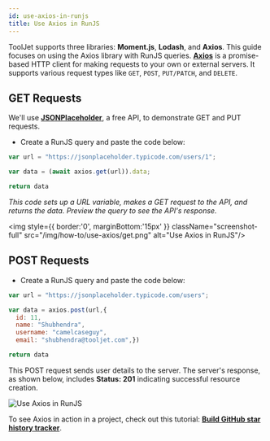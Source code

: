 ```yaml
---
id: use-axios-in-runjs
title: Use Axios in RunJS
---
```

<div style={{paddingBottom:'24px'}}>

ToolJet supports three libraries: **Moment.js**, **Lodash**, and **Axios**. This guide focuses on using the Axios library with RunJS queries. **[Axios](https://axios-http.com/docs/intro)** is a promise-based HTTP client for making requests to your own or external servers. It supports various request types like `GET`, `POST`, `PUT/PATCH`, and `DELETE`.

</div>

<div>

## GET Requests

We'll use **[JSONPlaceholder](https://jsonplaceholder.typicode.com/)**, a free API, to demonstrate GET and PUT requests.

- Create a RunJS query and paste the code below:

```javascript
var url = "https://jsonplaceholder.typicode.com/users/1";

var data = (await axios.get(url)).data;

return data
```

*This code sets up a URL variable, makes a GET request to the API, and returns the data. Preview the query to see the API's response.*

<div style={{textAlign: 'center'}}>

<img style={{ border:'0', marginBottom:'15px' }} className="screenshot-full" src="/img/how-to/use-axios/get.png" alt="Use Axios in RunJS"/>

</div>

</div>

<div>

## POST Requests

- Create a RunJS query and paste the code below:

```javascript
var url = "https://jsonplaceholder.typicode.com/users";

var data = axios.post(url,{
  id: 11,
  name: "Shubhendra",
  username: "camelcaseguy",
  email: "shubhendra@tooljet.com",})

return data
```

This POST request sends user details to the server. The server's response, as shown below, includes **Status: 201** indicating successful resource creation.


<div style={{textAlign: 'center'}}>

<img className="screenshot-full" src="/img/how-to/use-axios/post.png" alt="Use Axios in RunJS"/>

</div>

To see Axios in action in a project, check out this tutorial:
**[Build GitHub star history tracker](https://blog.tooljet.com/build-github-stars-history-app-in-5-minutes-using-low-code/)**.


</div>